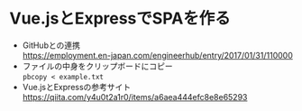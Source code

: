 # Vue.jsとExpressでSPAを作る
- GitHubとの連携  
  https://employment.en-japan.com/engineerhub/entry/2017/01/31/110000
- ファイルの中身をクリップボードにコピー  
  `pbcopy < example.txt`
- Vue.jsとExpressの参考サイト  
  https://qiita.com/y4u0t2a1r0/items/a6aea444efc8e8e65293
